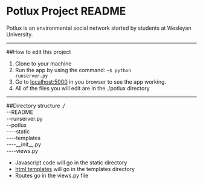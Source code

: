 Potlux Project README
====================

Potlux is an environmental social network started by students at Wesleyan University.

------------------------
##How to edit this project
1. Clone to your machine
2. Run the app by using the command: <code>~$ python runserver.py</code>
3. Go to [localhost:5000](http://localhost:5000) in you browser to see the app working.
4. All of the files you will edit are in the ./potlux directory

-----------------------	
##Directory structure 
./  
--README  
--runserver.py  
--potlux  
----static  
----templates  
----\_\_init\_\_.py  
----views.py  

* Javascript code will go in the static directory
* [html templates](http://flask.pocoo.org/docs/0.10/tutorial/templates/) will go in the templates directory
* Routes go in the views.py file